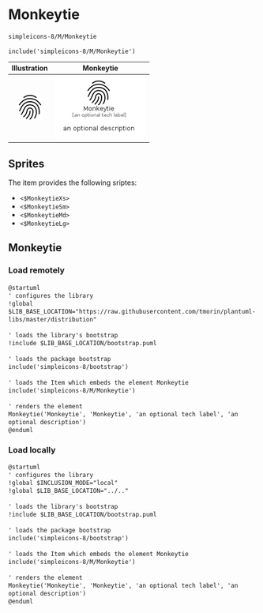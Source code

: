 # Monkeytie


```text
simpleicons-8/M/Monkeytie
```

```text
include('simpleicons-8/M/Monkeytie')
```



| Illustration | Monkeytie |
| :---: | :---: |
| ![illustration for Illustration](../../simpleicons-8/M/Monkeytie.png) | ![illustration for Monkeytie](../../simpleicons-8/M/Monkeytie.Local.png) |



## Sprites
The item provides the following sriptes:

- `<$MonkeytieXs>`
- `<$MonkeytieSm>`
- `<$MonkeytieMd>`
- `<$MonkeytieLg>`





## Monkeytie

### Load remotely
```plantuml
@startuml
' configures the library
!global $LIB_BASE_LOCATION="https://raw.githubusercontent.com/tmorin/plantuml-libs/master/distribution"

' loads the library's bootstrap
!include $LIB_BASE_LOCATION/bootstrap.puml

' loads the package bootstrap
include('simpleicons-8/bootstrap')

' loads the Item which embeds the element Monkeytie
include('simpleicons-8/M/Monkeytie')

' renders the element
Monkeytie('Monkeytie', 'Monkeytie', 'an optional tech label', 'an optional description')
@enduml
```

### Load locally
```plantuml
@startuml
' configures the library
!global $INCLUSION_MODE="local"
!global $LIB_BASE_LOCATION="../.."

' loads the library's bootstrap
!include $LIB_BASE_LOCATION/bootstrap.puml

' loads the package bootstrap
include('simpleicons-8/bootstrap')

' loads the Item which embeds the element Monkeytie
include('simpleicons-8/M/Monkeytie')

' renders the element
Monkeytie('Monkeytie', 'Monkeytie', 'an optional tech label', 'an optional description')
@enduml
```

